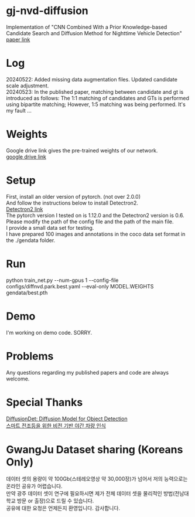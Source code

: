 # gj-nvd-diffusion
Implementation of  "CNN Combined With a Prior Knowledge-based Candidate Search and Diffusion Method for Nighttime Vehicle Detection"</br>
[paper link](https://link.springer.com/article/10.1007/s12555-023-0598-x)

# Log
20240522: Added missing data augmentation files. Updated candidate scale adjustment. </br>
20240523: In the published paper, matching between candidate and gt is introduced as follows: The 1:1 matching of candidates and GTs is performed using bipartite matching; 
However, 1:5 matching was being performed. It's my fault ... </br>

# Weights
Google drive link gives the pre-trained weights of our network. </br>
[google drive link](https://drive.google.com/file/d/1jI8Jok-zR4QWLqzd50XbQNNhqEy4M-h5/view?usp=sharing) </br>

# Setup
First, install an older version of pytorch. (not over 2.0.0) </br>
And follow the instructions below to install Detectron2. </br>
[Detectron2 link](https://detectron2.readthedocs.io/en/latest/tutorials/install.html) </br>
The pytorch version I tested on is 1.12.0 and the Detectron2 version is 0.6. </br>
Please modify the path of the config file and the path of the main file. </br>
I provide a small data set for testing. </br>
I have prepared 100 images and annotations in the coco data set format in the ./gendata folder. </br>

# Run
python train_net.py --num-gpus 1 --config-file configs/diffnvd.park.best.yaml --eval-only MODEL.WEIGHTS gendata/best.pth </br>

# Demo
I'm working on demo code. SORRY. </br>

# Problems
Any questions regarding my published papers and code are always welcome. </br>

# Special Thanks
[DiffusionDet: Diffusion Model for Object Detection](https://github.com/ShoufaChen/DiffusionDet) </br>
[스마트 전조등을 위한 비전 기반 야간 차량 인식](https://www.dbpia.co.kr/journal/articleDetail?nodeId=NODE11654189)

# GwangJu Dataset sharing (Koreans Only)
데이터 셋의 용량이 약 100Gb(스테레오영상 약 30,000장)가 넘어서 저의 능력으로는 온라인 공유가 어렵습니다. </br>
만약 광주 데이터 셋이 연구에 필요하시면 제가 전체 데이터 셋을 물리적인 방법(전남대학교 방문 or 출장)으로 드릴 수 있습니다. </br>
공유에 대한 요청은 언제든지 환영입니다. 감사합니다. </br>
